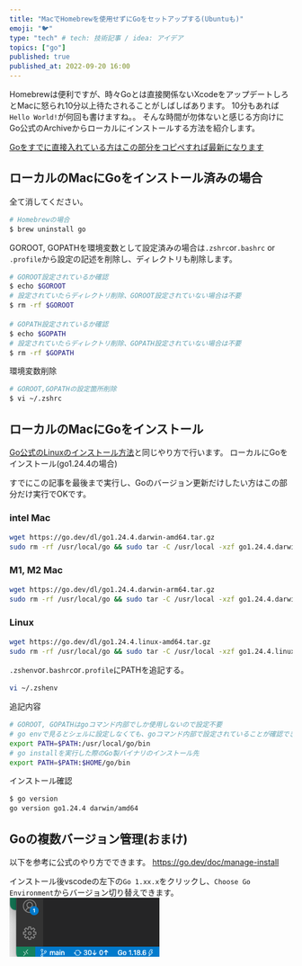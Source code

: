```yaml
---
title: "MacでHomebrewを使用せずにGoをセットアップする(Ubuntuも)"
emoji: "🐦"
type: "tech" # tech: 技術記事 / idea: アイデア
topics: ["go"]
published: true
published_at: 2022-09-20 16:00
---
```

Homebrewは便利ですが、時々Goとは直接関係ないXcodeをアップデートしろとMacに怒られ10分以上待たされることがしばしばあります。
10分もあれば`Hello World!`が何回も書けますね。。
そんな時間が勿体ないと感じる方向けにGo公式のArchiveからローカルにインストールする方法を紹介します。

[Goをすでに直接入れている方はこの部分をコピペすれば最新になります](https://zenn.dev/haton14/articles/go-setup-for-mac#%E3%83%AD%E3%83%BC%E3%82%AB%E3%83%AB%E3%81%AEmac%E3%81%ABgo%E3%82%92%E3%82%A4%E3%83%B3%E3%82%B9%E3%83%88%E3%83%BC%E3%83%AB)

## ローカルのMacにGoをインストール済みの場合

全て消してください。

```bash
# Homebrewの場合
$ brew uninstall go
```

GOROOT, GOPATHを環境変数として設定済みの場合は`.zshrc`or`.bashrc` or `.profile`から設定の記述を削除し、ディレクトリも削除します。

```bash
# GOROOT設定されているか確認
$ echo $GOROOT
# 設定されていたらディレクトリ削除、GOROOT設定されていない場合は不要
$ rm -rf $GOROOT

# GOPATH設定されているか確認
$ echo $GOPATH
# 設定されていたらディレクトリ削除、GOPATH設定されていない場合は不要
$ rm -rf $GOPATH
```

環境変数削除

```bash
# GOROOT,GOPATHの設定箇所削除
$ vi ~/.zshrc
```

## ローカルのMacにGoをインストール

[Go公式のLinuxのインストール方法](https://go.dev/doc/install)と同じやり方で行います。
ローカルにGoをインストール(go1.24.4の場合)

すでにこの記事を最後まで実行し、Goのバージョン更新だけしたい方はこの部分だけ実行でOKです。

### intel Mac

```bash
wget https://go.dev/dl/go1.24.4.darwin-amd64.tar.gz
sudo rm -rf /usr/local/go && sudo tar -C /usr/local -xzf go1.24.4.darwin-amd64.tar.gz
```

### M1, M2 Mac

```bash
wget https://go.dev/dl/go1.24.4.darwin-arm64.tar.gz
sudo rm -rf /usr/local/go && sudo tar -C /usr/local -xzf go1.24.4.darwin-arm64.tar.gz
```

### Linux

```bash
wget https://go.dev/dl/go1.24.4.linux-amd64.tar.gz
sudo rm -rf /usr/local/go && sudo tar -C /usr/local -xzf go1.24.4.linux-amd64.tar.gz
```

`.zshenv`or`.bashrc`or`.profile`にPATHを追記する。

```bash
vi ~/.zshenv
```

追記内容

```bash
# GOROOT, GOPATHはgoコマンド内部でしか使用しないので設定不要
# go envで見るとシェルに設定しなくても、goコマンド内部で設定されていることが確認できる
export PATH=$PATH:/usr/local/go/bin
# go installを実行した際のGo製バイナリのインストール先
export PATH=$PATH:$HOME/go/bin
```

インストール確認

```bash
$ go version
go version go1.24.4 darwin/amd64
```

## Goの複数バージョン管理(おまけ)

以下を参考に公式のやり方でできます。
<https://go.dev/doc/manage-install>

インストール後vscodeの左下の`Go 1.xx.x`をクリックし、`Choose Go Environment`からバージョン切り替えできます。
![vscode上でのGoを切り替える画像](/images/go-setup-for-mac/vscode.png)
